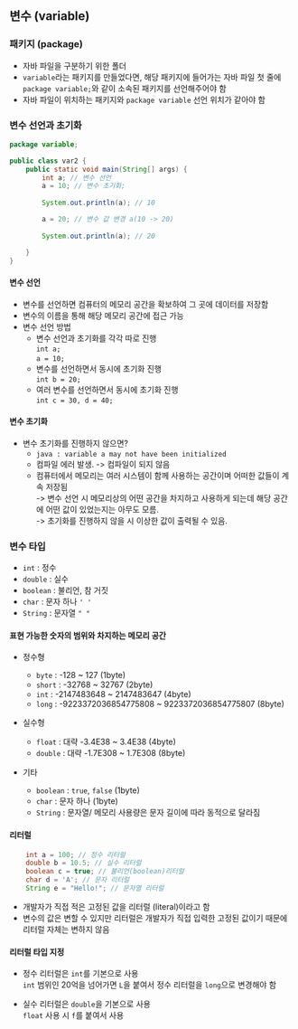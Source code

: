 ## 변수 (variable)
### 패키지 (package)
 - 자바 파일을 구분하기 위한 폴더
 - `variable`라는 패키지를 만들었다면, 해당 패키지에 들어가는 자바 파일 첫 줄에 `package variable;`와 같이 소속된 패키지를 선언해주어야 함
 - 자바 파일이 위치하는 패키지와 `package variable` 선언 위치가 같아야 함

### 변수 선언과 초기화
```java
package variable;

public class var2 {
	public static void main(String[] args) {
		int a; // 변수 선언
		a = 10; // 변수 초기화;
		
		System.out.println(a); // 10

        a = 20; // 변수 값 변경 a(10 -> 20)
        
        System.out.println(a); // 20

	}
}
```
#### 변수 선언
 - 변수를 선언하면 컴퓨터의 메모리 공간을 확보하여 그 곳에 데이터를 저장함
 - 변수의 이름을 통해 해당 메모리 공간에 접근 가능
 - 변수 선언 방법
    - 변수 선언과 초기화를 각각 따로 진행   
    `int a;`   
    `a = 10;`
    - 변수를 선언하면서 동시에 초기화 진행   
    `int b = 20;`
    - 여러 변수를 선언하면서 동시에 초기화 진행   
    `int c = 30, d = 40;`

#### 변수 초기화
 - 변수 초기화를 진행하지 않으면?
    - `java : variable a may not have been initialized`
    - 컴파일 에러 발생. -> 컴파일이 되지 않음
    - 컴퓨터에서 메모리는 여러 시스템이 함께 사용하는 공간이며 어떠한 값들이 계속 저장됨    
    -> 변수 선언 시 메모리상의 어떤 공간을 차지하고 사용하게 되는데 해당 공간에 어떤 값이 있었는지는 아무도 모름.    
    -> 초기화를 진행하지 않을 시 이상한 값이 출력될 수 있음.

### 변수 타입
 - `int` : 정수
 - `double` : 실수
 - `boolean` : 불리언, 참 거짓
 - `char` : 문자 하나 `' '`
 - `String` : 문자열 `" "`


#### 표현 가능한 숫자의 범위와 차지하는 메모리 공간
 - 정수형
    - `byte` : -128 ~ 127 (1byte)
    - `short` : -32768 ~ 32767 (2byte)
    - `int` : -2147483648 ~ 2147483647 (4byte)
    - `long` : -9223372036854775808 ~ 9223372036854775807 (8byte)

 - 실수형
    - `float` : 대략 -3.4E38 ~ 3.4E38 (4byte)
    - `double` : 대략 -1.7E308 ~ 1.7E308 (8byte)

 - 기타
    - `boolean` : `true`, `false` (1byte)
    - `char` : 문자 하나 (1byte)
    - `String` : 문자열/ 메모리 사용량은 문자 길이에 따라 동적으로 달라짐

#### 리터럴
```java
    int a = 100; // 정수 리터럴
	double b = 10.5; // 실수 리터럴
	boolean c = true; // 불리언(boolean)리터럴 
	char d = 'A'; // 문자 리터럴
	String e = "Hello!"; // 문자열 리터럴
```
 - 개발자가 직접 적은 고정된 값을 리터럴 (literal)이라고 함
 - 변수의 값은 변할 수 있지만 리터럴은 개발자가 직접 입력한 고정된 값이기 때문에 리터럴 자체는 변하지 않음

#### 리터럴 타입 지정
 - 정수 리터럴은 `int`를 기본으로 사용   
 `int` 범위인 20억을 넘어가면 `L`을 붙여서 정수 리터럴을 `long`으로 변경해야 함   

 - 실수 리터럴은 `double`을 기본으로 사용   
 `float` 사용 시 `f`를 붙여서 사용

